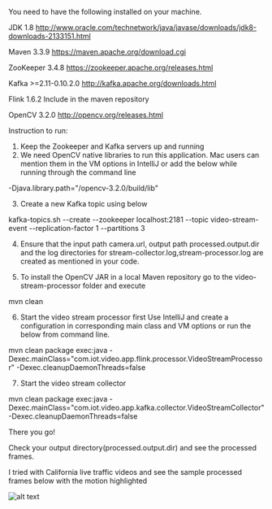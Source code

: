 You need to have the following installed on your machine.

JDK 1.8   http://www.oracle.com/technetwork/java/javase/downloads/jdk8-downloads-2133151.html

Maven 3.3.9   https://maven.apache.org/download.cgi

ZooKeeper  3.4.8    https://zookeeper.apache.org/releases.html

Kafka   >=2.11-0.10.2.0   http://kafka.apache.org/downloads.html

Flink   1.6.2     Include in the maven repository

OpenCV    3.2.0   http://opencv.org/releases.html

Instruction to run:

1. Keep the Zookeeper and Kafka servers up and running
2. We need OpenCV native libraries to run this application. 
Mac users can mention them in the VM options in IntelliJ or add the below while running through the command line

-Djava.library.path="<Your download path>/opencv-3.2.0/build/lib" 

3. Create a new Kafka topic using below 

kafka-topics.sh --create --zookeeper localhost:2181 --topic video-stream-event --replication-factor 1 --partitions 3

4. Ensure that the input path camera.url, output path processed.output.dir and the log directories for stream-collector.log,stream-processor.log are created as mentioned in your code.

5. To install the OpenCV JAR in a local Maven repository go to the video-stream-processor folder and execute 

mvn clean

6. Start the video stream processor first
Use IntelliJ and create a configuration in corresponding main class and VM options or run the below from command line.

mvn clean package exec:java -Dexec.mainClass="com.iot.video.app.flink.processor.VideoStreamProcessor" -Dexec.cleanupDaemonThreads=false

7. Start the video stream collector

mvn clean package exec:java -Dexec.mainClass="com.iot.video.app.kafka.collector.VideoStreamCollector" -Dexec.cleanupDaemonThreads=false

There you go!

Check your output directory(processed.output.dir) and see the processed frames.

I tried with California live traffic videos and see the sample processed frames below with the motion highlighted

![alt text](https://github.com/tnaimisha/Video-surveillance-system-using-Flink/blob/master/OutputFrames.png)
